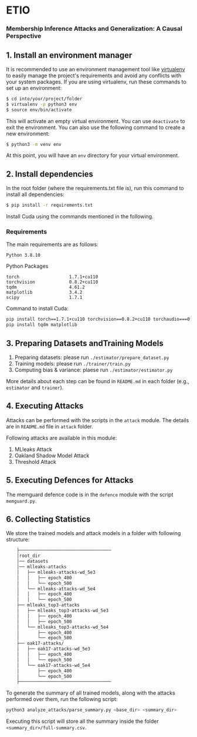 # ETIO
### Membership Inference Attacks and Generalization: A Causal Perspective
  
## 1. Install an environment manager 
It is recommended to use an environment management tool like [virtualenv](https://virtualenv.pypa.io/en/stable/) to easily manage the project's requirements and avoid any conflicts with your system packages. If you are using virtualenv, run these commands to set up an environment:
```sh
$ cd into/your/project/folder
$ virtualenv -p python3 env
$ source env/bin/activate
```

This will activate an empty virtual environment. You can use ```deactivate``` to exit the environment.
You can also use the following command to create a new environment:
```sh
$ python3 -m venv env
```

At this point, you will have an `env` directory for your virtual environment.

## 2. Install dependencies
In the root folder (where the requirements.txt file is), run this command to install all dependencies:
```sh
$ pip install -r requirements.txt
```
Install Cuda using the commands mentioned in the following.
### Requirements
The main requirements are as follows:
```
Python 3.8.10
```
Python Packages
```
torch                   1.7.1+cu110
torchvision             0.8.2+cu110
tqdm                    4.61.2
matplotlib              3.4.2
scipy                   1.7.1
```

Command to install Cuda:
```bash
pip install torch==1.7.1+cu110 torchvision==0.8.2+cu110 torchaudio===0.7.2 -f https://download.pytorch.org/whl/torch_stable.html
pip install tqdm matplotlib
```

## 3. Preparing Datasets andTraining Models

1. Preparing datasets: please run `./estimator/prepare_dataset.py`
2. Training models: please run `./trainer/train.py`
3. Computing bias & variance: plaese run `./estimator/estimator.py`

More details about each step can be found in `README.md` in each folder (e.g., `estimator` and `trainer`).


## 4. Executing Attacks
Attacks can be performed with the scripts in the `attack` module. The details are in `README.md` file in `attack` folder.

Following attacks are available in this module:
1. MLleaks Attack
2. Oakland Shadow Model Attack
3. Threshold Attack


## 5. Executing Defences for Attacks
The memguard defence code is in the `defence` module with the script `memguard.py`.

## 6. Collecting Statistics
We store the trained models and attack models in a folder with following structure:
```bash
    ├─────────────────────────────────── 
    │root_dir
    │── datasets
    │── mlleaks-attacks
    │   ├── mlleaks-attacks-wd_5e3
    │   │   ├── epoch_400
    │   │   └── epoch_500
    │   └── mlleaks-attacks-wd_5e4
    │   │   ├── epoch_400
    │   │   └── epoch_500
    ├── mlleaks_top3-attacks
    │   ├── mlleaks_top3-attacks-wd_5e3 
    │   │   ├── epoch_400
    │   │   ├── epoch_500 
    │   └── mlleaks_top3-attacks-wd_5e4 
    │       ├── epoch_400 
    │       └── epoch_500
    ├── oak17-attacks/
    │   ├── oak17-attacks-wd_5e3
    │   │   ├── epoch_400
    │   │   └── epoch_500
    │   └── oak17-attacks-wd_5e4
    │       ├── epoch_400
    │       └── epoch_500
    ├───────────────────────────────────
```

To generate the summary of all trained models, along with the attacks performed over them, run the following script:

```bash
python3 analyze_attacks/parse_summary.py <base_dir> <summary_dir>
```

Executing this script will store all the summary inside the folder `<summary_dir>/full-summary.csv`.



